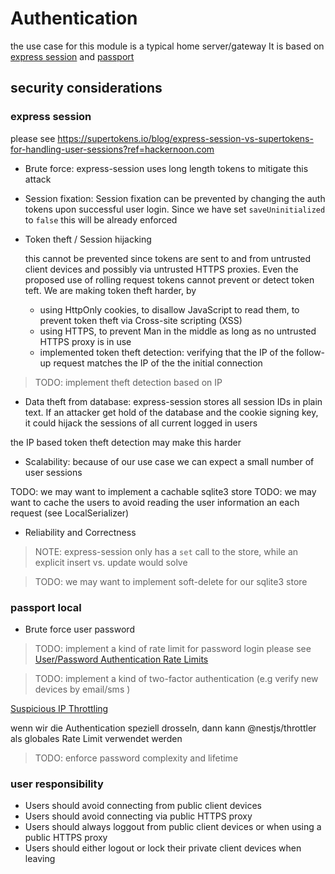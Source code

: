 # Authentication

the use case for this module is a typical home server/gateway
It is based on [express session](https://www.npmjs.com/package/express-session) and [passport](https://www.npmjs.com/package/passport)

## security considerations

### express session

please see https://supertokens.io/blog/express-session-vs-supertokens-for-handling-user-sessions?ref=hackernoon.com

- Brute force: express-session uses long length tokens to mitigate this attack

- Session fixation: Session fixation can be prevented by changing the auth tokens upon successful user login. Since we have set `saveUninitialized` to `false` this will be already enforced

- Token theft / Session hijacking

  this cannot be prevented since tokens are sent to and from untrusted client devices and possibly via untrusted HTTPS proxies. Even the proposed use of rolling request tokens cannot prevent or detect token teft.
  We are making token theft harder, by

  - using HttpOnly cookies, to disallow JavaScript to read them, to prevent token theft via Cross-site scripting (XSS)
  - using HTTPS, to prevent Man in the middle as long as no untrusted HTTPS proxy is in use
  - implemented token theft detection: verifying that the IP of the follow-up request matches the IP of the the initial connection

> TODO: implement theft detection based on IP

- Data theft from database: express-session stores all session IDs in plain text. If an attacker get hold of the database and the cookie signing key, it could hijack the sessions of all current logged in users

the IP based token theft detection may make this harder

- Scalability: because of our use case we can expect a small number of user sessions

TODO: we may want to implement a cachable sqlite3 store
TODO: we may want to cache the users to avoid reading the user information an each request (see LocalSerializer)

- Reliability and Correctness

> NOTE: express-session only has a `set` call to the store, while an explicit insert vs. update would solve

<!-- -->

> TODO: we may want to implement soft-delete for our sqlite3 store

### passport local

- Brute force user password

> TODO: implement a kind of rate limit for password login
> please see [User/Password Authentication Rate Limits](https://auth0.com/docs/support/policies/rate-limit-policy/database-connections-rate-limits)

<!-- -->

> TODO: implement a kind of two-factor authentication (e.g verify new devices by email/sms )

[Suspicious IP Throttling](https://auth0.com/docs/configure/attack-protection/suspicious-ip-throttling)

wenn wir die Authentication speziell drosseln, dann kann @nestjs/throttler als globales Rate Limit verwendet werden

> TODO: enforce password complexity and lifetime

### user responsibility

- Users should avoid connecting from public client devices
- Users should avoid connecting via public HTTPS proxy
- Users should always loggout from public client devices or when using a public HTTPS proxy
- Users should either logout or lock their private client devices when leaving

